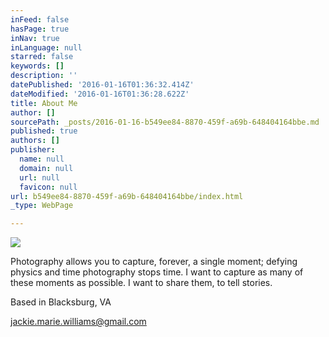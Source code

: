 ```yaml
---
inFeed: false
hasPage: true
inNav: true
inLanguage: null
starred: false
keywords: []
description: ''
datePublished: '2016-01-16T01:36:32.414Z'
dateModified: '2016-01-16T01:36:28.622Z'
title: About Me
author: []
sourcePath: _posts/2016-01-16-b549ee84-8870-459f-a69b-648404164bbe.md
published: true
authors: []
publisher:
  name: null
  domain: null
  url: null
  favicon: null
url: b549ee84-8870-459f-a69b-648404164bbe/index.html
_type: WebPage

---
```

![](https://the-grid-user-content.s3-us-west-2.amazonaws.com/da1b2c80-da73-49b4-a75a-aa5ca1eb199e.JPG)

Photography allows you to capture, forever, a single moment; defying physics and time photography stops time. I want to capture as many of these moments as possible. I want to share them, to tell stories. 

Based in Blacksburg, VA

jackie.marie.williams@gmail.com
